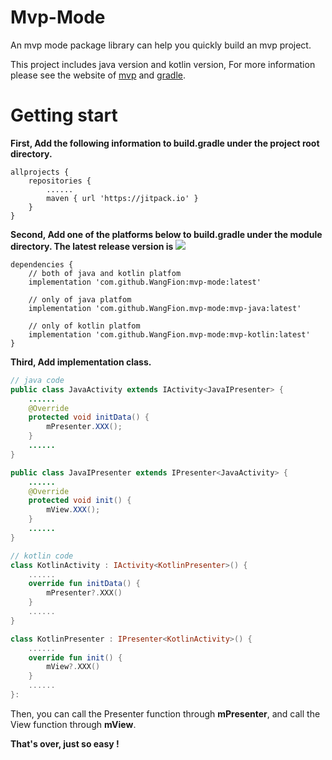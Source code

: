 # Mvp-Mode
An mvp mode package library can help you quickly build an mvp project.

This project includes java version and kotlin version, For more information please see the website of [mvp](https://www.jianshu.com/p/f660b475d381) and [gradle](https://www.jianshu.com/p/1bf4d5dee595).

# Getting start

**First, Add the following information to build.gradle under the project root directory.**
```
allprojects {
    repositories {
        ......
        maven { url 'https://jitpack.io' }
    }
}
```

**Second, Add one of the platforms below to build.gradle under the module directory. The latest release version is [![](https://jitpack.io/v/WangFion/mvp-mode.svg)](https://jitpack.io/#WangFion/mvp-mode)**
```
dependencies {
    // both of java and kotlin platfom
    implementation 'com.github.WangFion:mvp-mode:latest'
    
    // only of java platfom
    implementation 'com.github.WangFion.mvp-mode:mvp-java:latest'
    
    // only of kotlin platfom
    implementation 'com.github.WangFion.mvp-mode:mvp-kotlin:latest'
}
```

**Third, Add implementation class.**
```java
// java code
public class JavaActivity extends IActivity<JavaIPresenter> {
    ......
    @Override
    protected void initData() {
        mPresenter.XXX();
    }
    ......
}

public class JavaIPresenter extends IPresenter<JavaActivity> {
    ......
    @Override
    protected void init() {
        mView.XXX();
    }
    ......
}
```
```kotlin
// kotlin code
class KotlinActivity : IActivity<KotlinPresenter>() {
    ......
    override fun initData() {
        mPresenter?.XXX()
    }
    ......
}

class KotlinPresenter : IPresenter<KotlinActivity>() {
    ......
    override fun init() {
        mView?.XXX()
    }
    ......
}:
```
Then, you can call the Presenter function through **mPresenter**, and call the View function through **mView**.

**That's over, just so easy !**
